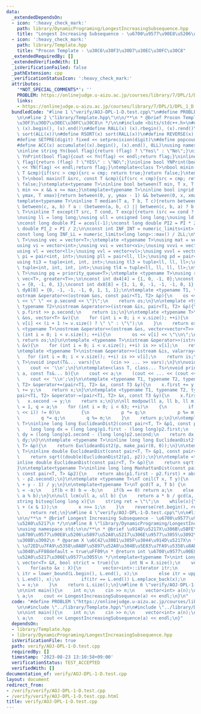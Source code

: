 ```yaml
---
data:
  _extendedDependsOn:
  - icon: ':heavy_check_mark:'
    path: library/DynamicPrograming/LongestIncreasingSubsequence.hpp
    title: "Longest Increasing Subsequence - \u6700\u9577\u90E8\u5206\u5897\u52A0\u5217"
  - icon: ':heavy_check_mark:'
    path: library/Template.hpp
    title: "Procon Template - \u30C6\u30F3\u30D7\u30EC\u30FC\u30C8"
  _extendedRequiredBy: []
  _extendedVerifiedWith: []
  _isVerificationFailed: false
  _pathExtension: cpp
  _verificationStatusIcon: ':heavy_check_mark:'
  attributes:
    '*NOT_SPECIAL_COMMENTS*': ''
    PROBLEM: https://onlinejudge.u-aizu.ac.jp/courses/library/7/DPL/1/DPL_1_D
    links:
    - https://onlinejudge.u-aizu.ac.jp/courses/library/7/DPL/1/DPL_1_D
  bundledCode: "#line 1 \"verify/AOJ-DPL-1-D.test.cpp\"\n#define PROBLEM \"https://onlinejudge.u-aizu.ac.jp/courses/library/7/DPL/1/DPL_1_D\"\
    \n\n#line 2 \"library/Template.hpp\"\n\n/**\n * @brief Procon Template - \u30C6\
    \u30F3\u30D7\u30EC\u30FC\u30C8\n */\n\n#include <bits/stdc++.h>\n#define ALL(x)\
    \ (x).begin(), (x).end()\n#define RALL(x) (x).rbegin(), (x).rend()\n#define SORT(x)\
    \ sort(ALL(x))\n#define RSORT(x) sort(RALL(x))\n#define REVERSE(x) reverse(ALL(x))\n\
    #define SETPRE(digit) fixed << setprecision(digit)\n#define popcount(x) __builtin_popcount(x)\n\
    #define ACC(x) accumulate((x).begin(), (x).end(), 0LL)\nusing namespace std;\n\
    \ninline string Yn(bool flag){return (flag) ? \"Yes\" : \"No\";}\ninline bool\
    \ YnPrint(bool flag){cout << Yn(flag) << endl;return flag;}\ninline string YN(bool\
    \ flag){return (flag) ? \"YES\" : \"NO\";}\ninline bool YNPrint(bool flag){cout\
    \ << YN(flag) << endl;return flag;}\ntemplate<class T>\nbool minin(T &src, const\
    \ T &cmp){if(src > cmp){src = cmp; return true;}return false;}\ntemplate<class\
    \ T>\nbool maxin(T &src, const T &cmp){if(src < cmp){src = cmp; return true;}return\
    \ false;}\ntemplate<typename T>\ninline bool between(T min, T x, T max){return\
    \ min <= x && x <= max;}\ntemplate<typename T>\ninline bool ingrid(T y, T x, T\
    \ ymax, T xmax){return between(0, y, ymax - 1) && between(0, x, xmax - 1);}\n\
    template<typename T>\ninline T median(T a, T b, T c){return between(b, a, c) ||\
    \ between(c, a, b) ? a : (between(a, b, c) || between(c, b, a) ? b : c);}\ntemplate<typename\
    \ T>\ninline T except(T src, T cond, T excp){return (src == cond ? excp : src);}\n\
    \nusing ll = long long;\nusing ull = unsigned long long;\nusing ld = long double;\n\
    \nconst long double PI = acosl(-1);\nconst long double PI2 = PI * 2;\nconst long\
    \ double PI_2 = PI / 2;\n\nconst int INF_INT = numeric_limits<int>::max() / 2;\n\
    const long long INF_LL = numeric_limits<long long>::max() / 2LL;\n\ntemplate <typename\
    \ T>\nusing vec = vector<T>;\ntemplate <typename T>\nusing mat = vector<vector<T>>;\n\
    using vi = vector<int>;\nusing vvi = vector<vi>;\nusing vvvi = vector<vvi>;\n\
    using vl = vector<ll>;\nusing vvl = vector<vl>;\nusing vvvl = vector<vvl>;\nusing\
    \ pi = pair<int, int>;\nusing pll = pair<ll, ll>;\nusing pd = pair<double, double>;\n\
    using ti3 = tuple<int, int, int>;\nusing tl3 = tuple<ll, ll, ll>;\nusing ti4 =\
    \ tuple<int, int, int, int>;\nusing tl4 = tuple<ll, ll, ll, ll>;\ntemplate <typename\
    \ T>\nusing pq = priority_queue<T>;\ntemplate <typename T>\nusing rpq = priority_queue<T,\
    \ vec<T>, greater<T>>;\n\nconst int dx4[4] = {1, 0, -1, 0};\nconst int dy4[4]\
    \ = {0, -1, 0, 1};\nconst int dx8[8] = {1, 1, 0, -1, -1, -1, 0, 1};\nconst int\
    \ dy8[8] = {0, -1, -1, -1, 0, 1, 1, 1};\n\ntemplate <typename T1, typename T2>\n\
    ostream &operator<<(ostream &os, const pair<T1, T2> &p){\n    os << \"{\" << p.first\
    \ << \" \" << p.second << \"}\";\n    return os;\n}\n\ntemplate <typename T1,\
    \ typename T2>\nistream &operator>>(istream &is, pair<T1, T2> &p){\n    is >>\
    \ p.first >> p.second;\n    return is;\n}\n\ntemplate <typename T>\nostream &operator<<(ostream\
    \ &os, vector<T> &v){\n    for (int i = 0; i < v.size(); ++i){\n        os <<\
    \ v[i] << (i + 1 != v.size() ? \" \" : \"\");\n    }\n    return os;\n}\n\ntemplate\
    \ <typename T>\nostream &operator<<(ostream &os, vector<vector<T>> &v){\n    for\
    \ (int i = 0; i < v.size(); ++i){\n        os << v[i] << \"\\n\";\n    }\n   \
    \ return os;\n}\n\ntemplate <typename T>\nistream &operator>>(istream &is, vector<T>\
    \ &v){\n    for (int i = 0; i < v.size(); ++i) is >> v[i];\n    return is;\n}\n\
    \ntemplate <typename T>\nistream &operator>>(istream &is, valarray<T> &v){\n \
    \   for (int i = 0; i < v.size(); ++i) is >> v[i];\n    return is;\n}\n\ntemplate<class...\
    \ T>\nvoid input(T&... vars){\n    (cin >> ... >> vars);\n}\n\nvoid print(){\n\
    \    cout << '\\n';\n}\n\ntemplate<class T, class... Ts>\nvoid print(const T&\
    \ a, const Ts&... b){\n    cout << a;\n    (cout << ... << (cout << ' ', b));\n\
    \    cout << '\\n';\n}\n\ntemplate <typename T1, typename T2, typename T3>\npair<T1,\
    \ T2> &operator+=(pair<T1, T2> &x, const T3 &y){\n    x.first += y;\n    x.second\
    \ += y;\n    return x;\n}\n\ntemplate <typename T1, typename T2, typename T3>\n\
    pair<T1, T2> &operator-=(pair<T1, T2> &x, const T3 &y){\n    x.first -= y;\n \
    \   x.second -= y;\n    return x;\n}\n\nll modpow(ll a, ll b, ll m){\n    ll p\
    \ = 1, q = a;\n    for (int i = 0; i < 63; ++i)\n    {\n        if ((b & (1LL\
    \ << i)) != 0)\n        {\n            p *= q;\n            p %= m;\n        }\n\
    \        q *= q;\n        q %= m;\n    }\n    return p;\n}\n\ntemplate <typename\
    \ T>\ninline long long EuclideanDist2(const pair<T, T> &p1, const pair<T, T> &p2){\n\
    \    long long dx = (long long)p1.first - (long long)p2.first;\n    long long\
    \ dy = (long long)p1.second - (long long)p2.second;\n    return dx * dx + dy *\
    \ dy;\n}\n\ntemplate <typename T>\ninline long long EuclideanDist2(const pair<T,\
    \ T> &p){\n    return EuclideanDist2(p, make_pair(0, 0));\n}\n\ntemplate <typename\
    \ T>\ninline double EuclideanDist(const pair<T, T> &p1, const pair<T, T> &p2){\n\
    \    return sqrt((double)EuclideanDist2(p1, p2));\n}\n\ntemplate <typename T>\n\
    inline double EuclideanDist(const pair<T, T> &p){\n    return sqrt((double)EuclideanDist2(p));\n\
    }\n\ntemplate<typename T>\ninline long long ManhattanDist(const pair<T, T> &p1,\
    \ const pair<T, T> &p2){\n    return abs(p1.first - p2.first) + abs(p1.second\
    \ - p2.second);\n}\n\ntemplate <typename T>\nT ceil(T x, T y){\n    return (x\
    \ + y - 1) / y;\n}\n\ntemplate<typename T>\nT gcd(T a, T b) {\n    if(a < 0) a\
    \ = -a;\n    if(b < 0) b = -b;\n    if(b == 0) return a;\n    else return gcd(b,\
    \ a % b);\n}\n\null lcm(ull a, ull b) {\n    return a * b / gcd(a, b);\n}\n\n\
    string bitseq(long long x){\n    string ret = \"\";\n    while(x){\n        ret.push_back('0'\
    \ + (x & 1));\n        x >>= 1;\n    }\n    reverse(ret.begin(), ret.end());\n\
    \    return ret;\n}\n#line 4 \"verify/AOJ-DPL-1-D.test.cpp\"\n\n#line 2 \"library/DynamicPrograming/LongestIncreasingSubsequence.hpp\"\
    \n\n/**\n * @brief Longest Increasing Subsequence - \u6700\u9577\u90E8\u5206\u5897\
    \u52A0\u5217\n */\n\n#line 8 \"library/DynamicPrograming/LongestIncreasingSubsequence.hpp\"\
    \nusing namespace std;\n\n/**\n * @brief \u914D\u5217X\u306B\u5BFE\u3057\u3066\
    \u6700\u9577\u90E8\u5206\u5897\u52A0\u5217\u306E\u9577\u3055\u3092\u6C42\u3081\
    \u308B\u3002\n * @param X \u6C42\u3081\u305F\u3044\u914D\u5217X\n * @param strict\
    \ \u72ED\u7FA9\u5358\u8ABF\u5897\u52A0\u304B\u5E83\u7FA9\u5358\u8ABF\u5897\u52A0\
    \u304B\uFF08default = true\uFF09\n * @return int \u6700\u9577\u90E8\u5206\u5897\
    \u52A0\u5217\u306E\u9577\u3055\n */\ntemplate<typename T>\nint LongestIncreasingSubsequence(const\
    \ vector<T> &X, bool strict = true){\n    int N = X.size();\n    vector<int> L;\n\
    \    for(auto &x : X){\n        vector<int>::iterator itr;\n        if(strict)\
    \ itr = lower_bound(L.begin(), L.end(), x);\n        else itr = upper_bound(L.begin(),\
    \ L.end(), x);\n        if(itr == L.end()) L.emplace_back(x);\n        else *itr\
    \ = x;\n    }\n    return L.size();\n}\n#line 6 \"verify/AOJ-DPL-1-D.test.cpp\"\
    \n\nint main(){\n    int n;\n    cin >> n;\n    vector<int> a(n);\n    cin >>\
    \ a;\n    cout << LongestIncreasingSubsequence(a) << endl;\n}\n"
  code: "#define PROBLEM \"https://onlinejudge.u-aizu.ac.jp/courses/library/7/DPL/1/DPL_1_D\"\
    \n\n#include \"../library/Template.hpp\"\n\n#include \"../library/DynamicPrograming/LongestIncreasingSubsequence.hpp\"\
    \n\nint main(){\n    int n;\n    cin >> n;\n    vector<int> a(n);\n    cin >>\
    \ a;\n    cout << LongestIncreasingSubsequence(a) << endl;\n}"
  dependsOn:
  - library/Template.hpp
  - library/DynamicPrograming/LongestIncreasingSubsequence.hpp
  isVerificationFile: true
  path: verify/AOJ-DPL-1-D.test.cpp
  requiredBy: []
  timestamp: '2023-08-23 13:10:58+09:00'
  verificationStatus: TEST_ACCEPTED
  verifiedWith: []
documentation_of: verify/AOJ-DPL-1-D.test.cpp
layout: document
redirect_from:
- /verify/verify/AOJ-DPL-1-D.test.cpp
- /verify/verify/AOJ-DPL-1-D.test.cpp.html
title: verify/AOJ-DPL-1-D.test.cpp
---
```

